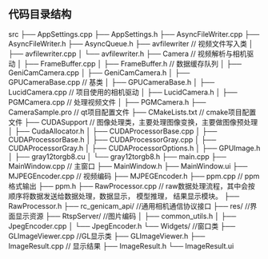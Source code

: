 


## 代码目录结构

src
├── AppSettings.cpp
├── AppSettings.h
├── AsyncFileWriter.cpp
├── AsyncFileWriter.h
├── AsyncQueue.h
├── avfilewriter			// 视频文件写入类
│   ├── avfilewriter.cpp
│   └── avfilewriter.h
├── Camera				// 视频解析与相机驱动
│   ├── FrameBuffer.cpp
│   ├── FrameBuffer.h		// 数据缓存队列
│   ├── GeniCamCamera.cpp
│   ├── GeniCamCamera.h
│   ├── GPUCameraBase.cpp		// 基类
│   ├── GPUCameraBase.h
│   ├── LucidCamera.cpp		// 项目使用的相机驱动
│   ├── LucidCamera.h
│   ├── PGMCamera.cpp		// 处理视频文件
│   ├── PGMCamera.h
├── CameraSample.pro			// qt项目配置文件
├── CMakeLists.txt				// cmake项目配置文件
├── CUDASupport				// 图像处理类，主要处理图像变换，主要做图像预处理
│   ├── CudaAllocator.h
│   ├── CUDAProcessorBase.cpp
│   ├── CUDAProcessorBase.h
│   ├── CUDAProcessorGray.cpp
│   ├── CUDAProcessorGray.h
│   ├── CUDAProcessorOptions.h
│   ├── GPUImage.h
│   ├── gray12torgb8.cu
│   └── gray12torgb8.h
├── main.cpp
├── MainWindow.cpp			// 主窗口
├── MainWindow.h
├── MainWindow.ui
├── MJPEGEncoder.cpp			// 视频编码
├── MJPEGEncoder.h
├── ppm.cpp					// ppm格式输出
├── ppm.h
├── RawProcessor.cpp			// raw数据处理流程，其中会按顺序将数据发送给数据处理，数据显示， 模型推理， 结果显示模块。
├── RawProcessor.h
├── rc_genicam_api/ 		//通用相机通信协议接口
├── res/					//界面显示资源
├── RtspServer/			//图片编码
│   ├── common_utils.h
│   ├── JpegEncoder.cpp
│   └── JpegEncoder.h
└── Widgets/				//窗口类
    ├── GLImageViewer.cpp	//GL显示类
    ├── GLImageViewer.h
    ├── ImageResult.cpp		// 显示结果
    ├── ImageResult.h
    └── ImageResult.ui
